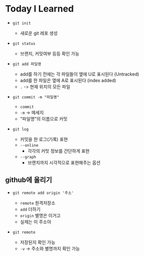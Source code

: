 # Today I Learned

- `git init`
    - 새로운 git 레포 생성
- `git status`
    - 브랜치, 커밋여부 등등 확인 가능

- `git add 파일명`
    - add를 하기 전에는 각 파일들이 옆에 U로 표시된다 (Untracked)
    - add를 한 파일은 옆에 A로 표시된다 (index added)
    - `.` -> 현재 위치의 모든 파일
        

- `git commit -m "파일명"`
    - `commit`
    - `-m` -> 메세지
    - "파일명"의 이름으로 커밋

- `git log`
    - 커밋을 한 로그(기록) 표현
    - `--online`
        - 각각의 커밋 정보를 간단하게 표현
    - `--graph`
        - 브랜치까지 시각적으로 표현해주는 옵션

## github에 올리기

- `git remote add origin '주소'`
    - `remote` 원격저장소
    - `add` 더하기
    - `origin` 별명은 이거고
    - 실제는 이 주소야

- `git remote`
    - 저장된지 확인 가능
    - `-v` -> 주소와 별명까지 확인 가능

